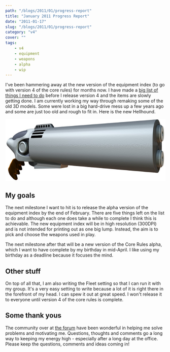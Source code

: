 ```yaml
---
path: "/blogs/2011/01/progress-report"
title: "January 2011 Progress Report"
date: "2011-01-17"
slug: "/blogs/2011/01/progress-report"
category: "v4"
cover: ""
tags:
    - v4
    - equipment
    - weapons
    - alpha
    - wip
---
```


I've been hammering away at the new version of the equipment index (to go with version 4 of the core rules) for months now. I have made a [big list of things I need to do](http://www.1km1kt.net/forum/viewtopic.php?f=34;t=2283) before I release version 4 and the items are slowly getting done. I am currently working my way through remaking some of the old 3D models. Some were lost in a big hard-drive mess up a few years ago and some are just too old and rough to fit in. Here is the new Hellhound. 

![Sleek, two barreled simplicity, the Hellhound](./images/weapons-hellhound.jpg)

## My goals
The next milestone I want to hit is to release the alpha version of the equipment index by the end of February. There are five things left on the list to do and although each one does take a while to complete I think this is achievable. The new equipment index will be in high resolution (300DPI) and is not intended for printing out as one big lump. Instead, the aim is to pick and choose the weapons used in play.

The next milestone after that will be a new version of the Core Rules alpha, which I want to have complete by my birthday in mid-April. I like using my birthday as a deadline because it focuses the mind.

## Other stuff

On top of all that, I am also writing the Fleet setting so that I can run it with my group. It's a very easy setting to write because a lot of it is right there in the forefront of my head. I can spew it out at great speed. I won't release it to everyone until version 4 of the core rules is complete.

## Some thank yous

The community over at [the forum](http://www.1km1kt.net/forum/viewforum.php?f=34) have been wonderful in helping me solve problems and motivating me. Questions, thoughts and comments go a long way to keeping my energy high - especially after a long day at the office. Please keep the questions, comments and ideas coming in!
